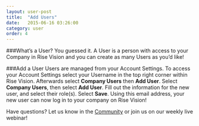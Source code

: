 ```yaml
---
layout: user-post
title:  "Add Users"
date:   2015-06-16 03:26:00
category: user
order: 4
---
```


###What’s a User?
You guessed it. A User is a person with access to your Company in Rise Vision and you can create as many Users as you’d like!

###Add a User
Users are managed from your Account Settings. To access your Account Settings select your Username in the top right corner within Rise Vision. Afterwards select 
**Company Users** then **Add User**. Select **Company Users**, then select **Add User**. Fill out the information for the new user, and select their role(s). 
Select **Save**. Using this email address, your new user can now log in to your company on Rise Vision!

Have questions? Let us know in the [Community](http://community.risevision.com) or join us on our weekly live webinar!